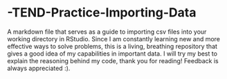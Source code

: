 # -TEND-Practice-Importing-Data
A markdown file that serves as a guide to importing csv files into your working directory in RStudio. Since I am constantly learning new and more effective ways to solve problems, this is a living, breathing repository that gives a good idea of my capabilities in important data. I will try my best to explain the reasoning behind my code, thank you for reading! Feedback is always appreciated :).
